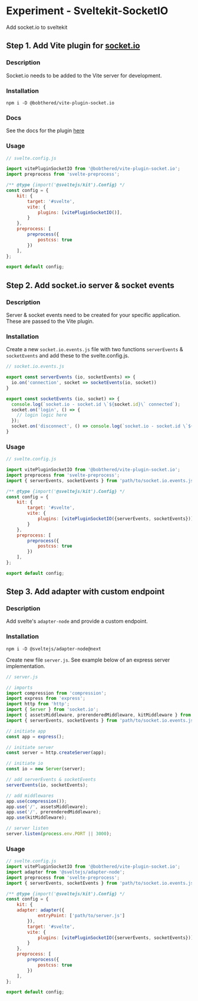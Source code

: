 # Experiment - Sveltekit-SocketIO

Add socket.io to sveltekit

## Step 1. Add Vite plugin for [socket.io](https://socket.io/)

### Description
Socket.io needs to be added to the Vite server for development.

### Installation
```
npm i -D @bobthered/vite-plugin-socket.io
```

### Docs
See the docs for the plugin [here](https://github.com/bobthered/vite-plugin-socket.io)

### Usage
```js
// svelte.config.js

import vitePluginSocketIO from '@bobthered/vite-plugin-socket.io';
import preprocess from 'svelte-preprocess';

/** @type {import('@sveltejs/kit').Config} */
const config = {
	kit: {
		target: '#svelte',
		vite: {
			plugins: [vitePluginSocketIO()],
		}
	},
	preprocess: [
		preprocess({
			postcss: true
		})
	],
};

export default config;
```

## Step 2. Add socket.io server & socket events

### Description
Server & socket events need to be created for your specific application.  These are passed to the Vite plugin.

### Installation
Create a new `socket.io.events.js` file with two functions `serverEvents` & `socketEvents` and add these to the svelte.config.js.

```js
// socket.io.events.js

export const serverEvents (io, socketEvents) => {
  io.on('connection', socket => socketEvents(io, socket))
}

export const socketEvents (io, socket) => {
  console.log(`socket.io - socket.id \`${socket.id}\` connected`);
  socket.on('login', () => {
    // login logic here
  });
  socket.on('disconnect', () => console.log(`socket.io - socket.id \`${socket.id}\` disconnected`));
}
```

### Usage
```js
// svelte.config.js

import vitePluginSocketIO from '@bobthered/vite-plugin-socket.io';
import preprocess from 'svelte-preprocess';
import { serverEvents, socketEvents } from 'path/to/socket.io.events.js'

/** @type {import('@sveltejs/kit').Config} */
const config = {
	kit: {
		target: '#svelte',
		vite: {
			plugins: [vitePluginSocketIO({serverEvents, socketEvents})],
		}
	},
	preprocess: [
		preprocess({
			postcss: true
		})
	],
};

export default config;
```

## Step 3. Add adapter with custom endpoint

### Description
Add svelte's `adapter-node` and provide a custom endpoint.

### Installation
```
npm i -D @sveltejs/adapter-node@next
```

Create new file `server.js`.  See example below of an express server implementation.
```js
// server.js

// imports
import compression from 'compression';
import express from 'express';
import http from 'http';
import { Server } from 'socket.io';
import { assetsMiddleware, prerenderedMiddleware, kitMiddleware } from './build/middlewares.js';
import { serverEvents, socketEvents } from 'path/to/socket.io.events.js';

// initiate app
const app = express();

// initiate server
const server = http.createServer(app);

// initiate io
const io = new Server(server);

// add serverEvents & socketEvents
serverEvents(io, socketEvents);

// add middlewares
app.use(compression());
app.use('/', assetsMiddleware);
app.use('/', prerenderedMiddleware);
app.use(kitMiddleware);

// server listen
server.listen(process.env.PORT || 3000);
```

### Usage
```js
// svelte.config.js
import vitePluginSocketIO from '@bobthered/vite-plugin-socket.io';
import adapter from '@sveltejs/adapter-node';
import preprocess from 'svelte-preprocess';
import { serverEvents, socketEvents } from 'path/to/socket.io.events.js'

/** @type {import('@sveltejs/kit').Config} */
const config = {
	kit: {
    adapter: adapter({
			entryPoint: ['path/to/server.js']
		}),
		target: '#svelte',
		vite: {
			plugins: [vitePluginSocketIO({serverEvents, socketEvents})],
		}
	},
	preprocess: [
		preprocess({
			postcss: true
		})
	],
};

export default config;
```